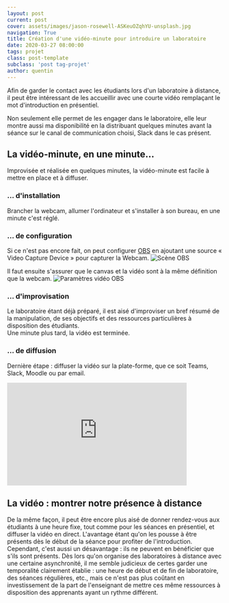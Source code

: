 ```yaml
---
layout: post
current: post
cover: assets/images/jason-rosewell-ASKeuOZqhYU-unsplash.jpg
navigation: True
title: Création d'une vidéo-minute pour introduire un laboratoire
date: 2020-03-27 08:00:00
tags: projet
class: post-template
subclass: 'post tag-projet'
author: quentin
---
```


Afin de garder le contact avec les étudiants lors d'un laboratoire à distance, il peut être intéressant de les accueillir avec une courte vidéo remplaçant le mot d'introduction en présentiel.

Non seulement elle permet de les engager dans le laboratoire, elle leur montre aussi ma disponibilité en la distribuant quelques minutes avant la séance sur le canal de communication choisi, Slack dans le cas présent.

## La vidéo-minute, en une minute...
Improvisée et réalisée en quelques minutes, la vidéo-minute est facile à mettre en place et à diffuser.

### ... d'installation
Brancher la webcam, allumer l'ordinateur et s'installer à son bureau, en une minute c'est réglé.

### ... de configuration
Si ce n'est pas encore fait, on peut configurer [OBS](https://obsproject.com/) en ajoutant une source « Video Capture Device » pour capturer la Webcam.
![Scène OBS](assets/images/video-minute/obs-scene.png)

Il faut ensuite s'assurer que le canvas et la vidéo sont à la même définition que la webcam.
![Paramètres vidéo OBS](assets/images/video-minute/obs-settings.png)

### ... d'improvisation
Le laboratoire étant déjà préparé, il est aisé d'improviser un bref résumé de la manipulation, de ses objectifs et des ressources particulières à disposition des étudiants.  
Une minute plus tard, la vidéo est terminée.

### ... de diffusion
Dernière étape : diffuser la vidéo sur la plate-forme, que ce soit Teams, Slack, Moodle ou par email.

<iframe width="420" height="240" src="http://www.youtube.com/embed/7bCLhckAR0w" frameborder="0" allowfullscreen> useless text to render the iframe on GitHub Pages </iframe>

## La vidéo : montrer notre présence à distance
De la même façon, il peut être encore plus aisé de donner rendez-vous aux étudiants à une heure fixe, tout comme pour les séances en présentiel, et diffuser la vidéo en direct.
L'avantage étant qu'on les pousse à être présents dès le début de la séance pour profiter de l'introduction.  
Cependant, c'est aussi un désavantage : ils ne peuvent en bénéficier que s'ils sont présents.
Dès lors qu'on organise des laboratoires à distance avec une certaine asynchronité, il me semble judicieux de certes garder une temporalité clairement établie : une heure de début et de fin de laboratoire, des séances régulières, etc., mais ce n'est pas plus coûtant en investissement de la part de l'enseignant de mettre ces même ressources à disposition des apprenants ayant un rythme différent.
